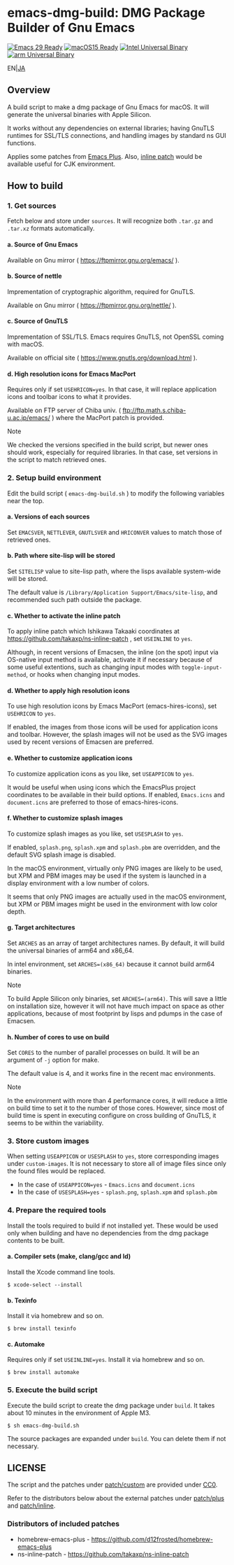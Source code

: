emacs-dmg-build: DMG Package Builder of Gnu Emacs
===========================

[![Emacs 29 Ready](https://img.shields.io/badge/Emacs29-Ready-green?style=flag&logo=gnuemacs&logoColor=white&labelColor=7F5AB6)](https://github.com/jado4810/emacs-dmg-build/releases/tag/29.4)
[![macOS15 Ready](https://img.shields.io/badge/macOS15-Ready-green?style=flat&logo=apple&logoColor=white&labelColor=black)](https://www.apple.com/macos/macos-sequoia/)
[![Intel Universal Binary](https://img.shields.io/badge/Universal_Binary-0071C5?style=flat&logo=intel&logoColor=white&logoSize=auto)](https://developer.apple.com/documentation/apple-silicon/building-a-universal-macos-binary)
[![arm Universal Binary](https://img.shields.io/badge/Universal_Binary-0091BD?style=flat&logo=arm&logoColor=white&logoSize=auto)](https://developer.apple.com/documentation/apple-silicon/building-a-universal-macos-binary)

EN|[JA](./README-ja.md)

Overview
--------

A build script to make a dmg package of Gnu Emacs for macOS.
It will generate the universal binaries with Apple Silicon.

It works without any dependencies on external libraries; having GnuTLS runtimes for SSL/TLS connections, and handling images by standard ns GUI functions.

Applies some patches from [Emacs Plus](https://github.com/d12frosted/homebrew-emacs-plus).
Also, [inline patch](https://github.com/takaxp/ns-inline-patch) would be available useful for CJK environment.

How to build
------------

### 1\. Get sources

Fetch below and store under `sources`.
It will recognize both `.tar.gz` and `.tar.xz` formats automatically.

#### a. Source of Gnu Emacs

Available on Gnu mirror ( https://ftpmirror.gnu.org/emacs/ ).

#### b. Source of nettle

Imprementation of cryptographic algorithm, required for GnuTLS.

Available on Gnu mirror ( https://ftpmirror.gnu.org/nettle/ ).

#### c. Source of GnuTLS

Imprementation of SSL/TLS.
Emacs requires GnuTLS, not OpenSSL coming with macOS.

Available on official site ( https://www.gnutls.org/download.html ).

#### d. High resolution icons for Emacs MacPort

Requires only if set `USEHRICON=yes`.
In that case, it will replace application icons and toolbar icons to what it provides.

Available on FTP server of Chiba univ. ( ftp://ftp.math.s.chiba-u.ac.jp/emacs/ ) where the MacPort patch is provided.

> [!NOTE]
>
> We checked the versions specified in the build script, but newer ones should work, especially for required libraries.
> In that case, set versions in the script to match retrieved ones.

### 2\. Setup build environment

Edit the build script ( `emacs-dmg-build.sh` ) to modify the following variables near the top.

#### a. Versions of each sources

Set `EMACSVER`, `NETTLEVER`, `GNUTLSVER` and `HRICONVER` values to match those of retrieved ones.

#### b. Path where site-lisp will be stored

Set `SITELISP` value to site-lisp path, where the lisps available system-wide will be stored.

The default value is `/Library/Application Support/Emacs/site-lisp`, and recommended such path outside the package.

#### c. Whether to activate the inline patch

To apply inline patch which Ishikawa Takaaki coordinates at https://github.com/takaxp/ns-inline-patch , set `USEINLINE` to `yes`.

Although, in recent versions of Emacsen, the inline (on the spot) input via OS-native input method is available, activate it if necessary because of some useful extentions, such as changing input modes with `toggle-input-method`, or hooks when changing input modes.

#### d. Whether to apply high resolution icons

To use high resolution icons by Emacs MacPort (emacs-hires-icons), set `USEHRICON` to `yes`.

If enabled, the images from those icons will be used for application icons and toolbar.
  However, the splash images will not be used as the SVG images used by recent versions of Emacsen are preferred.

#### e. Whether to customize application icons

To customize application icons as you like, set `USEAPPICON` to `yes`.

It would be useful when using icons which the EmacsPlus project coordinates to be available in their build options.
If enabled, `Emacs.icns` and `document.icns` are preferred to those of emacs-hires-icons.

#### f. Whether to customize splash images

To customize splash images as you like, set `USESPLASH` to `yes`.

If enabled, `splash.png`, `splash.xpm` and `splash.pbm` are overridden, and the default SVG splash image is disabled.

In the macOS environment, virtually only PNG images are likely to be used, but XPM and PBM images may be used if the system is launched in a display environment with a low number of colors.

It seems that only PNG images are actually used in the macOS environment, but XPM or PBM images might be used in the environment with low color depth.

#### g. Target architectures

Set `ARCHES` as an array of target architectures names.
By default, it will build the universal binaries of arm64 and x86_64.

In intel environment, set `ARCHES=(x86_64)` because it cannot build arm64 binaries.

> [!NOTE]
>
> To build Apple Silicon only binaries, set `ARCHES=(arm64)`.
> This will save a little on installation size, however it will not have much impact on space as other applications, because of most footprint by lisps and pdumps in the case of Emacsen.

#### h. Number of cores to use on build

Set `CORES` to the number of parallel processes on build.
It will be an argument of `-j` option for make.

The default value is 4, and it works fine in the recent mac environments.

> [!NOTE]
>
> In the environment with more than 4 performance cores, it will reduce a little on build time to set it to the number of those cores.
> However, since most of build time is spent in executing configure on cross building of GnuTLS, it seems to be within the variability.

### 3\. Store custom images

When setting `USEAPPICON` or `USESPLASH` to `yes`, store corresponding images under `custom-images`.
It is not necessary to store all of image files since only the found files would be replaced.

* In the case of `USEAPPICON=yes` - `Emacs.icns` and `document.icns`
* In the case of `USESPLASH=yes` - `splash.png`, `splash.xpm` and `splash.pbm`

### 4\. Prepare the required tools

Install the tools required to build if not installed yet.
These would be used only when building and have no dependencies from the dmg package contents to be built.

#### a. Compiler sets (make, clang/gcc and ld)

Install the Xcode command line tools.

```console
$ xcode-select --install
```

#### b. Texinfo

Install it via homebrew and so on.

```console
$ brew install texinfo
```

#### c. Automake

Requires only if set `USEINLINE=yes`.
Install it via homebrew and so on.

```console
$ brew install automake
```

### 5\. Execute the build script

Execute the build script to create the dmg package under `build`.
It takes about 10 minutes in the environment of Apple M3.

```console
$ sh emacs-dmg-build.sh
```

The source packages are expanded under `build`.
You can delete them if not necessary.

LICENSE
-------

The script and the patches under [patch/custom](./patch/custom) are provided under [CC0](./LICENSE.txt).

Refer to the distributors below about the external patches under [patch/plus](./patch/plus/) and [patch/inline](./patch/inline).

### Distributors of included patches

* homebrew-emacs-plus - https://github.com/d12frosted/homebrew-emacs-plus
* ns-inline-patch - https://github.com/takaxp/ns-inline-patch
